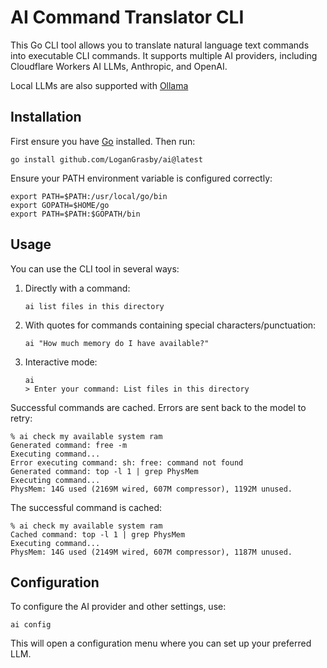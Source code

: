 # AI Command Translator CLI

This Go CLI tool allows you to translate natural language text commands into executable CLI commands. It supports multiple AI providers, including Cloudflare Workers AI LLMs, Anthropic, and OpenAI.

Local LLMs are also supported with [Ollama](https://ollama.com/)


## Installation

First ensure you have [Go](https://go.dev/) installed. Then run:
```
go install github.com/LoganGrasby/ai@latest
```

Ensure your PATH environment variable is configured correctly:

```
export PATH=$PATH:/usr/local/go/bin
export GOPATH=$HOME/go
export PATH=$PATH:$GOPATH/bin
```

## Usage

You can use the CLI tool in several ways:

1. Directly with a command:
   ```
   ai list files in this directory
   ```

2. With quotes for commands containing special characters/punctuation:
   ```
   ai "How much memory do I have available?"
   ```

3. Interactive mode:
   ```
   ai
   > Enter your command: List files in this directory
   ```

Successful commands are cached. Errors are sent back to the model to retry:

```
% ai check my available system ram
Generated command: free -m
Executing command...
Error executing command: sh: free: command not found
Generated command: top -l 1 | grep PhysMem
Executing command...
PhysMem: 14G used (2169M wired, 607M compressor), 1192M unused.
```
The successful command is cached:
```
% ai check my available system ram
Cached command: top -l 1 | grep PhysMem
Executing command...
PhysMem: 14G used (2149M wired, 607M compressor), 1187M unused.
```

## Configuration

To configure the AI provider and other settings, use:

```
ai config
```

This will open a configuration menu where you can set up your preferred LLM.
